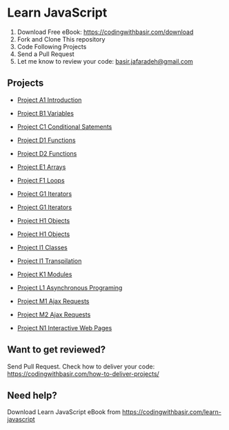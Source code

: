 # Learn JavaScript

1. Download Free eBook: https://codingwithbasir.com/download
2. Fork and Clone This repository
3. Code Following Projects
4. Send a Pull Request
5. Let me know to review your code: [basir.jafaradeh@gmail.com](mailto:basir.jafaradeh@gmail.com)

## Projects

- [Project A1 Introduction ](project-javascript-a1-introduction)

- [Project B1 Variables ](project-javascript-b1-variables)

- [Project C1 Conditional Satements](project-javascript-c1-conditional-statements)

- [Project D1 Functions](project-javascript-d1-functions)

- [Project D2 Functions](project-javascript-d1-functions)

- [Project E1 Arrays](project-javascript-e1-arrays)

- [Project F1 Loops](project-javascript-f1-loops)

- [Project G1 Iterators](project-javascript-g1-iterators)

- [Project G1 Iterators](project-javascript-g2-iterators)

- [Project H1 Objects](project-javascript-h1-objects)

- [Project H1 Objects](project-javascript-h2-objects)

- [Project I1 Classes](project-javascript-i1-classes)

- [Project I1 Transpilation](project-javascript-j1-transpilation)

- [Project K1 Modules](project-javascript-k1-modules)

- [Project L1 Asynchronous Programing](project-javascript-l1-asynchronous-programing)

* [Project M1 Ajax Requests](project-javascript-m1-ajax-requests)

* [Project M2 Ajax Requests](project-javascript-m2-ajax-requests)

* [Project N1 Interactive Web Pages](project-javascript-n1-interactive-web-pages)

## Want to get reviewed?

Send Pull Request. Check how to deliver your code: https://codingwithbasir.com/how-to-deliver-projects/

## Need help?

Download Learn JavaScript eBook from https://codingwithbasir.com/learn-javascript
